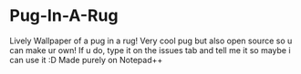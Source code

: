 # Pug-In-A-Rug
Lively Wallpaper of a pug in a rug!
Very cool pug but also open source so u can make ur own!
If u do, type it on the issues tab and tell me it so maybe i can use it :D
Made purely on Notepad++
